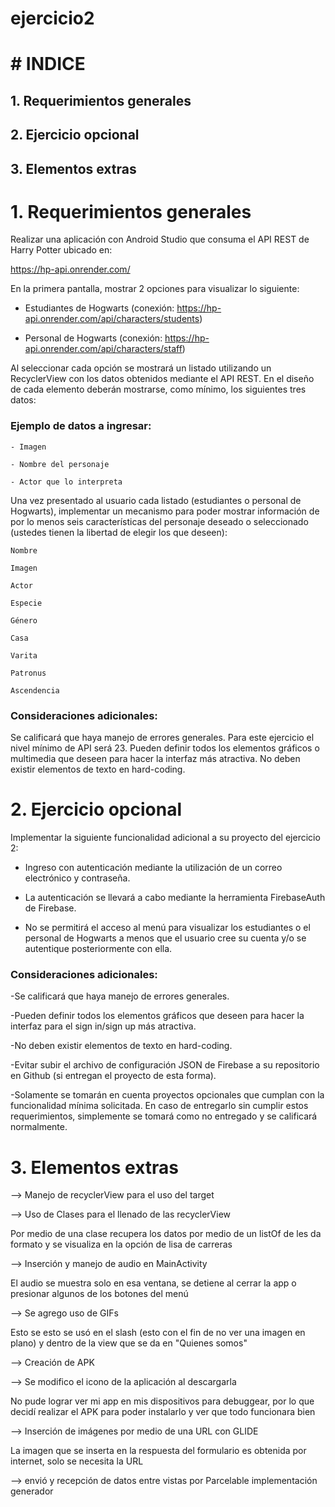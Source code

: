 # ejercicio2

<h1># INDICE</h1>


<h2>1. Requerimientos generales</h2>
<h2>2. Ejercicio opcional</h2>
<h2>3. Elementos extras</h2>



<h1>1. Requerimientos generales</h1>

Realizar una aplicación con Android Studio que consuma el API REST de Harry Potter ubicado en:

https://hp-api.onrender.com/

En la primera pantalla, mostrar 2 opciones para visualizar lo siguiente:

- Estudiantes de Hogwarts (conexión: https://hp-api.onrender.com/api/characters/students)

- Personal de Hogwarts (conexión: https://hp-api.onrender.com/api/characters/staff)

Al seleccionar cada opción se mostrará un listado utilizando un RecyclerView con los datos obtenidos
mediante el API REST. En el diseño de cada elemento deberán mostrarse, como mínimo, los siguientes 
tres datos:


<h3>Ejemplo de datos a ingresar:</h3>

```
- Imagen

- Nombre del personaje

- Actor que lo interpreta
 ```

Una vez presentado al usuario cada listado (estudiantes o personal de Hogwarts), implementar un mecanismo 
para poder mostrar información de por lo menos seis características del personaje deseado o seleccionado 
(ustedes tienen la libertad de elegir los que deseen):


 ```
Nombre
 
Imagen
 
Actor

Especie

Género

Casa

Varita

Patronus

Ascendencia

 ```


<h3>Consideraciones adicionales:</h3>

Se calificará que haya manejo de errores generales.
Para este ejercicio el nivel mínimo de API será 23.
Pueden definir todos los elementos gráficos o multimedia que deseen para hacer la interfaz más atractiva.
No deben existir elementos de texto en hard-coding.

<h1>2. Ejercicio opcional</h1>

Implementar la siguiente funcionalidad adicional a su proyecto del ejercicio 2:

- Ingreso con autenticación mediante la utilización de un correo electrónico y contraseña.

- La autenticación se llevará a cabo mediante la herramienta FirebaseAuth de Firebase.

- No se permitirá el acceso al menú para visualizar los estudiantes o el personal de Hogwarts a menos que el usuario cree su cuenta y/o se autentique posteriormente con ella.

<h3>Consideraciones adicionales:</h3>

-Se calificará que haya manejo de errores generales.

-Pueden definir todos los elementos gráficos que deseen para hacer la interfaz para el sign in/sign up más 
atractiva.

-No deben existir elementos de texto en hard-coding.

-Evitar subir el archivo de configuración JSON de Firebase a su repositorio en Github (si entregan el proyecto de 
esta forma).

-Solamente se tomarán en cuenta proyectos opcionales que cumplan con la funcionalidad mínima solicitada. En caso de 
entregarlo sin cumplir estos requerimientos, simplemente se tomará como no entregado y se calificará normalmente.


<h1>3. Elementos extras</h1>


--> Manejo de recyclerView para el uso del target

--> Uso de Clases para el llenado de las recyclerView

Por medio de una clase recupera los datos por medio de un listOf de les da formato y se visualiza en la opción de lisa de carreras

--> Inserción y manejo de audio en MainActivity

El audio se muestra solo en esa ventana, se detiene al cerrar la app o presionar algunos de los botones del menú

--> Se agrego uso de GIFs

Esto se esto se usó en el slash (esto con el fin de no ver una imagen en plano) y dentro de la view que se da en "Quienes somos"

--> Creación de APK

--> Se modifico el icono de la aplicación al descargarla

No pude lograr ver mi app en mis dispositivos para debuggear, por lo que decidí realizar el APK para poder instalarlo y ver que todo funcionara bien

--> Inserción de imágenes por medio de una URL con GLIDE

La imagen que se inserta en la respuesta del formulario es obtenida por internet, solo se necesita la URL 

--> envió y recepción de datos entre vistas por Parcelable implementación generador
